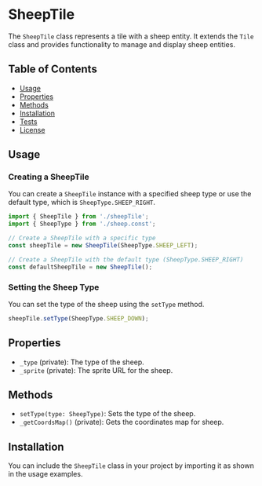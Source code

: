 # SheepTile

The `SheepTile` class represents a tile with a sheep entity. It extends the `Tile` class and provides functionality to manage and display sheep entities.

## Table of Contents

- [Usage](#usage)
- [Properties](#properties)
- [Methods](#methods)
- [Installation](#installation)
- [Tests](#tests)
- [License](#license)

## Usage

### Creating a SheepTile

You can create a `SheepTile` instance with a specified sheep type or use the default type, which is `SheepType.SHEEP_RIGHT`.

```javascript
import { SheepTile } from './sheepTile';
import { SheepType } from './sheep.const';

// Create a SheepTile with a specific type
const sheepTile = new SheepTile(SheepType.SHEEP_LEFT);

// Create a SheepTile with the default type (SheepType.SHEEP_RIGHT)
const defaultSheepTile = new SheepTile();
```

### Setting the Sheep Type

You can set the type of the sheep using the `setType` method.

```javascript
sheepTile.setType(SheepType.SHEEP_DOWN);
```

## Properties

- `_type` (private): The type of the sheep.
- `_sprite` (private): The sprite URL for the sheep.

## Methods

- `setType(type: SheepType)`: Sets the type of the sheep.
- `_getCoordsMap()` (private): Gets the coordinates map for sheep.

## Installation

You can include the `SheepTile` class in your project by importing it as shown in the usage examples.
